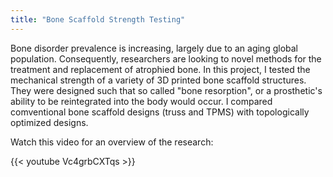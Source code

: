 ```yaml
---
title: "Bone Scaffold Strength Testing"
---
```


Bone disorder prevalence is increasing, largely due to an aging global population. Consequently, researchers are looking to novel methods for the treatment and replacement of atrophied bone. In this project, I tested the mechanical strength of a variety of 3D printed bone scaffold structures. They were designed such that so called "bone resorption", or a prosthetic's ability to be reintegrated into the body would occur. I compared comventional bone scaffold designs (truss and TPMS) with topologically optimized designs.

Watch this video for an overview of the research:

{{< youtube Vc4grbCXTqs >}}
